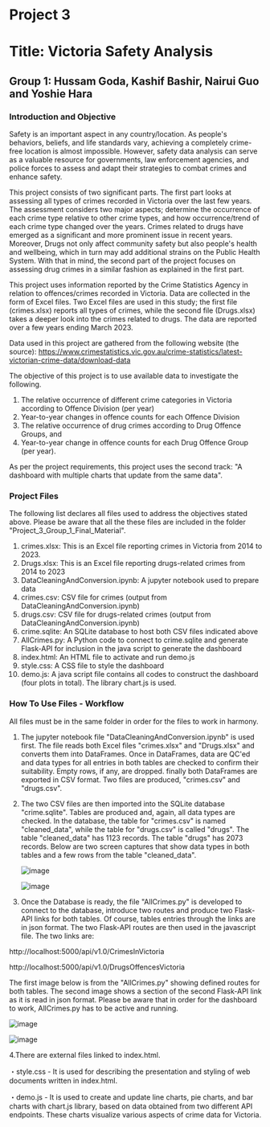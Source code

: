 # **Project 3**
# **Title: Victoria Safety Analysis**

## **Group 1: Hussam Goda, Kashif Bashir, Nairui Guo and Yoshie Hara**


### **Introduction and Objective**
Safety is an important aspect in any country/location. As people's behaviors, beliefs, and life standards vary, achieving a completely crime-free location is almost impossible. However, safety data analysis can serve as a valuable resource for governments, law enforcement agencies, and police forces to assess and adapt their strategies to combat crimes and enhance safety.

This project consists of two significant parts. The first part looks at assessing all types of crimes recorded in Victoria over the last few years. The assessment considers two major aspects; determine the occurrence of each crime type relative to other crime types, and how occurrence/trend of each crime type changed over the years.
Crimes related to drugs have emerged as a significant and more prominent issue in recent years. Moreover, Drugs not only affect community safety but also people's health and wellbeing, which in turn may add additional strains on the Public Health System. With that in mind, the second part of the project focuses on assessing drug crimes in a similar fashion as explained in the first part.

This project uses information reported by the Crime Statistics Agency in relation to offences/crimes recorded in Victoria. Data are collected in the form of Excel files. Two Excel files are used in this study; the first file (crimes.xlsx) reports all types of crimes, while the second file (Drugs.xlsx) takes a deeper look into the crimes related to drugs. The data are reported over a few years ending March 2023.

Data used in this project are gathered from the following website (the source): https://www.crimestatistics.vic.gov.au/crime-statistics/latest-victorian-crime-data/download-data 

The objective of this project is to use available data to investigate the following. 
1. The relative occurrence of different crime categories in Victoria according to Offence Division (per year)
2. Year-to-year changes in offence counts for each Offence Division
3. The relative occurrence of drug crimes according to Drug Offence Groups, and
4. Year-to-year change in offence counts for each Drug Offence Group (per year).

As per the project requirements, this project uses the second track: "A dashboard with multiple charts that update from the same data".


### **Project Files**
The following list declares all files used to address the objectives stated above. Please be aware that all the these files are included in the folder "Project_3_Group_1_Final_Material".

1. crimes.xlsx: This is an Excel file reporting crimes in Victoria from 2014 to 2023. 
2. Drugs.xlsx: This is an Excel file reporting drugs-related crimes from 2014 to 2023
3. DataCleaningAndConversion.ipynb: A jupyter notebook used to prepare data 
4. crimes.csv: CSV file for crimes (output from DataCleaningAndConversion.ipynb) 
5. drugs.csv: CSV file for drugs-related crimes (output from DataCleaningAndConversion.ipynb) 
6. crime.sqlite: An SQLite database to host both CSV files indicated above
7. AllCrimes.py: A Python code to connect to crime.sqlite and generate Flask-API for inclusion in the java script to generate the dashboard 
8. index.html: An HTML file to activate and run demo.js
9. style.css: A CSS file to style the dashboard
10. demo.js: A java script file contains all codes to construct the dashboard (four plots in total). The library chart.js is used.


### **How To Use Files - Workflow**
All files must be in the same folder in order for the files to work in harmony. 
1. The jupyter notebook file "DataCleaningAndConversion.ipynb" is used first. The file reads both Excel files "crimes.xlsx" and "Drugs.xlsx" and converts them into DataFrames. Once in DataFrames, data are QC'ed and data types for all entries in both tables are checked to confirm their suitability. Empty rows, if any, are dropped. finally both DataFrames are exported in CSV format. Two files are produced, "crimes.csv" and "drugs.csv". 
2. The two CSV  files are then imported into the SQLite database "crime.sqlite". Tables are produced and, again, all data types are checked. In the database, the table for "crimes.csv" is named "cleaned_data", while the table for "drugs.csv" is called "drugs". The table "cleaned_data" has 1123 records. The table "drugs" has 2073 records. Below are two screen captures that show data types in both tables and a few rows from the table "cleaned_data".
   

   
   ![image](https://github.com/YoshieHara/Project3-Group1/assets/134576485/3e44167f-24d2-4879-987d-310b319322b0)
   
   

   ![image](https://github.com/YoshieHara/Project3-Group1/assets/134576485/d96455af-01aa-40f8-9726-18d7384b24ac)

 
3. Once the Database is ready, the file "AllCrimes.py" is developed to connect to the database, introduce two routes and produce two Flask-API links for both tables. Of course, tables entries through the links are in json format. The two Flask-API routes are then used in the javascript file. The two links are:
  
  http://localhost:5000/api/v1.0/CrimesInVictoria
  
  http://localhost:5000/api/v1.0/DrugsOffencesVictoria

The first image below is from the "AllCrimes.py" showing defined routes for both tables. The second image shows a section of the second Flask-API link as it is read in json format. Please be aware that in order for the dashboard to work, AllCrimes.py has to be active and running.
  
![image](https://github.com/YoshieHara/Project3-Group1/assets/134576485/a16c82e0-d233-4d5f-90ee-c7fb52930548)


![image](https://github.com/YoshieHara/Project3-Group1/assets/134576485/a7e26f55-0191-4202-a516-3530d370e4b0)

4.There are external files linked to index.html.

・style.css - It is used for describing the presentation and styling of web documents written in index.html.

・demo.js - It is used to create and update line charts, pie charts, and bar charts with chart.js library, based on data obtained from two different API endpoints. 
               These charts visualize various aspects of crime data for Victoria.



    

